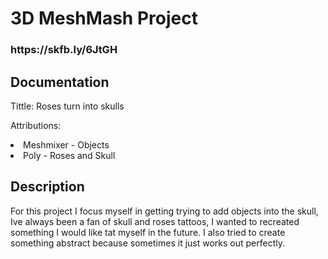 <h1>3D MeshMash Project</<h1>
  <h3>https://skfb.ly/6JtGH</h3>
 
 <h2>Documentation</h2>
<p>Tittle: Roses turn into skulls</p>
<p>Attributions:</p>
<li>Meshmixer - Objects</li>
<li>Poly - Roses and Skull</li>

<h2>Description</h2>
<p>For this project I focus myself in getting trying to add objects into the skull, Ive always been a fan of skull and roses tattoos, I wanted to recreated something I would like tat myself in the future. I also tried to create something abstract because sometimes it just works out perfectly. 
